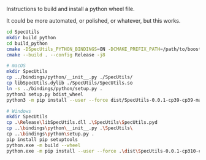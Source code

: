 Instructions to build and install a python wheel file.

It could be more automated, or polished, or whatever, but this works.

```bash
cd SpecUtils
mkdir build_python
cd build_python
cmake -DSpecUtils_PYTHON_BINDINGS=ON -DCMAKE_PREFIX_PATH=/path/to/boost ..
cmake --build . --config Release -j8

# macOS
mkdir SpecUtils
cp ../bindings/python/__init__.py ./SpecUtils/
cp libSpecUtils.dylib ./SpecUtils/SpecUtils.so
ln -s ../bindings/python/setup.py .
python3 setup.py bdist_wheel
python3 -m pip install --user --force dist/SpecUtils-0.0.1-cp39-cp39-macosx_12_0_x86_64.whl

# Windows
mkdir SpecUtils
cp .\Release\libSpecUtils.dll .\SpecUtils\SpecUtils.pyd
cp ..\bindings\python\__init__.py .\SpecUtils\
cp ..\bindings\python\setup.py .
pip install pip setuptools
python.exe -m build --wheel
python.exe -m pip install --user --force .\dist\SpecUtils-0.0.1-cp310-cp310-win_amd64.whl
```